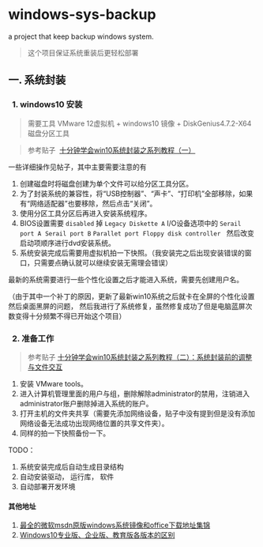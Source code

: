 # windows-sys-backup
a project that keep backup windows system.

> 这个项目保证系统重装后更轻松部署

##  一. 系统封装

###   1. windows10 安装
> 需要工具 VMware 12虚拟机 + windows10 镜像 + DiskGenius4.7.2-X64 磁盘分区工具

> 参考贴子  [十分钟学会win10系统封装之系列教程（一）](http://www.yishimei.cn/network/706.html)

一些详细操作见帖子，其中主要需要注意的有

1. 创建磁盘时将磁盘创建为单个文件可以给分区工具分区。
2. 为了封装系统的兼容性，将“USB控制器”、“声卡”、“打印机”全部移除，如果有“网络适配器”也要移除，然后点击“关闭”。
3. 使用分区工具分区后再进入安装系统程序。
4. BIOS设置需要 `disabled` 掉 `Legacy Diskette A` I/O设备选项中的 `Serail port A`  `Serail port B` `Parallet port`  `Floppy disk controller`
   然后改变启动项顺序进行dvd安装系统。
5. 系统安装完成后需要用虚拟机拍一下快照。（我安装完之后出现安装错误的窗口，只需要点确认就可以继续安装无需理会错误）

最新的系统需要进行一些个性化设置之后才能进入系统，需要先创建用户名。

（由于其中一个补丁的原因，更新了最新win10系统之后就卡在全屏的个性化设置然后桌面黑屏的问题， 然后我进行了系统修复，虽然修复成功了但是电脑蓝屏次数变得十分频繁不得已开始这个项目）

###   2. 准备工作
> 参考贴子 [十分钟学会win10系统封装之系列教程（二）：系统封装前的调整与文件交互](http://www.yishimei.cn/computer/710.html)

1. 安装 VMware tools。
2. 进入计算机管理里面的用户与组，删除解除administrator的禁用，注销进入administrator账户删除掉进入系统的账户。
3. 打开主机的文件夹共享（需要先添加网络设备，贴子中没有提到但是没有添加网络设备无法成功出现网络位置的共享文件夹）。
4. 同样的拍一下快照备份一下。



TODO：
1. 系统安装完成后自动生成目录结构
2. 自动安装驱动， 运行库， 软件
3. 自动部署开发环境


#### 其他地址
1. [最全的微软msdn原版windows系统镜像和office下载地址集锦](http://www.yishimei.cn/network/290.html)
2. [Windows10专业版、企业版、教育版各版本的区别](http://www.xitongtiandi.net/wenzhang/win10/16011.html)
